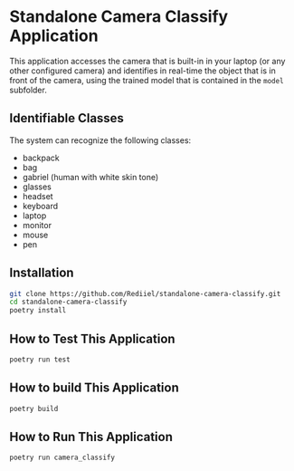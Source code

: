 # Standalone Camera Classify Application

This application accesses the camera that is built-in in your laptop (or any other configured camera) and identifies in real-time the object that is in front of the camera, using the trained model that is contained in the `model` subfolder.

## Identifiable Classes

The system can recognize the following classes:

- backpack  
- bag  
- gabriel (human with white skin tone)  
- glasses  
- headset  
- keyboard  
- laptop  
- monitor  
- mouse  
- pen  

## Installation
```bash
git clone https://github.com/Rediiel/standalone-camera-classify.git
cd standalone-camera-classify
poetry install
```


## How to Test This Application

```bash
poetry run test
```

## How to build This Application

```bash
poetry build
```

## How to Run This Application

```bash
poetry run camera_classify
```

